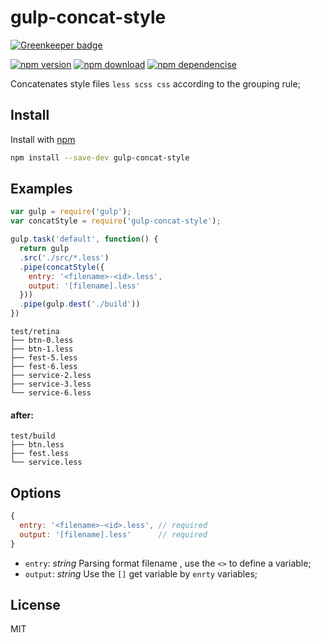# gulp-concat-style

[![Greenkeeper badge](https://badges.greenkeeper.io/noyobo/gulp-concat-style.svg)](https://greenkeeper.io/)

[![npm version](http://img.shields.io/npm/v/gulp-concat-style.svg?style=flat-square)](https://www.npmjs.org/package/gulp-concat-style) [![npm download](http://img.shields.io/npm/dm/gulp-concat-style.svg?style=flat-square)](https://www.npmjs.org/package/gulp-concat-style) [![npm dependencise](https://david-dm.org/noyobo/gulp-concat-style.svg?style=flat-square)](https://david-dm.org/noyobo/gulp-concat-style)

Concatenates style files `less scss css` according to the grouping rule;

## Install 

Install with [npm](https://www.npmjs.com/)

```bash
npm install --save-dev gulp-concat-style
```

## Examples

```js
var gulp = require('gulp');
var concatStyle = require('gulp-concat-style');

gulp.task('default', function() {
  return gulp
  .src('./src/*.less')
  .pipe(concatStyle({
    entry: '<filename>-<id>.less',
    output: '[filename].less'
  }))
  .pipe(gulp.dest('./build'))
})
```

```
test/retina
├── btn-0.less
├── btn-1.less
├── fest-5.less
├── fest-6.less
├── service-2.less
├── service-3.less
└── service-6.less
```

#### after:

```
test/build
├── btn.less
├── fest.less
└── service.less
```

## Options

```js
{
  entry: '<filename>-<id>.less', // required
  output: '[filename].less'      // required
}
```

- `entry`: *string* Parsing format filename , use the `<>` to define a variable;
- `output`: *string* Use the `[]` get variable by `enrty` variables;

## License

MIT